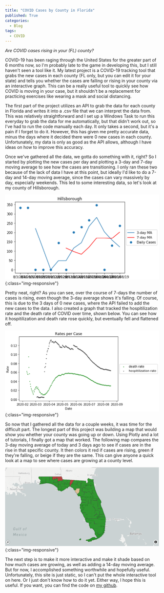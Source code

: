 ```yaml
---
title: "COVID Cases by County in Florida"
published: True
categories:
  - Blog
tags:
  - COVID
---
```


*Are COVID cases rising in your (FL) county?*

COVID-19 has been raging through the United States for the greater part of 6 months now, so I'm probably late to the game in developing this, but I still haven't seen a tool like it. My latest project is a COVID-19 tracking tool that grabs the new cases in each county (FL only, but you can edit it for your state) and tells you whether the cases are falling or rising in your county via an interactive graph. This can be a really useful tool to quickly see how COVID is moving in your case, but it shouldn't be a replacement for practicing exercises like wearing a mask and social distancing.

The first part of the project utilizes an API to grab the data for each county in Florida and writes it into a .csv file that we can interpret the data from. This was relatively straightforward and I set up a Windows Task to run this everyday to grab the data for me automatically, but that didn't work out, so I've had to run the code manually each day. It only takes a second, but it's a pain if I forget to do it. However, this has given me pretty accurate data, minus the days where it decided there were 0 new cases in each county. Unfortunately, my data is only as good as the API allows, although I have ideas on how to improve this accuracy. 

Once we've gathered all the data, we gotta do something with it, right? So I started by plotting the new cases per day and plotting a 3-day and 7-day moving average to see how the cases are transitioning. I only ran these two because of the lack of data I have at this point, but ideally I'd like to do a 7-day and 14-day moving average, since the cases can vary massively by day, especially weekends. This led to some interesting data, so let's look at my county of Hillsborough.

![Hillsborough County new cases](/assets/images/CovidByCounty/HillsboroughCases.png){:class="img-responsive"}

Pretty neat, right? As you can see, over the course of 7-days the number of cases is rising, even though the 3-day average shows it's falling. Of course, this is due to the 3 days of 0 new cases, where the API failed to add the new cases to the data. I also created a graph that tracked the hospitilization rate and the death rate of COVID over time, shown below. You can see how it hospitilization and death rate rose quickly, but eventually fell and flattened off.

![Hillsborough County new cases](/assets/images/CovidByCounty/DeathRate.png){:class="img-responsive"}

So now that I gathered all the data for a couple weeks, it was time for the difficult part. The longest part of this project was building a map that would show you whether your county was going up or down. Using Plotly and a lot of tutorials, I finally got a map that worked. The following map compares the 3-day moving average of today and 3 days ago to see if cases are in the rise in that specific county. It then colors it red if cases are rising, green if they're falling, or beige if they are the same. This can give anyone a quick look at a map to see where cases are growing at a county level.

![Hillsborough County new cases](/assets/images/CovidByCounty/FloridaCovidMap.png){:class="img-responsive"}

The next step is to make it more interactive and make it shade based on how much cases are growing, as well as adding a 14-day moving average. But for now, I accomplished something worthwhile and hopefully useful. Unfortunately, this site is just static, so I can't put the whole interactive tool on here. Or I just don't know how to do it yet. Either way, I hope this is useful. If you want, you can find the code on [my github](https://github.com/sleavor/FloridaCOVIDData).